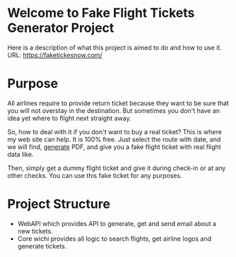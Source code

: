 # Welcome to Fake Flight Tickets Generator Project

Here is a description of what this project is aimed to do and how to use it. URL: https://faketickesnow.com/

# Purpose

All airlines require to provide return ticket because they want to be sure that you will not overstay in the destination. But sometimes you don't have an idea yet where to flight next straight away.  
  
So, how to deal with it if you don't want to buy a real ticket? This is where my web site can help. It is 100% free.
Just select the route with date, and we will find, [generate](https://faketickesnow.com/) PDF, and give you a fake flight ticket with real flight data like.
  
Then, simply get a dummy flight ticket and give it during check-in or at any other checks. You can use this fake ticket for any purposes.

# Project Structure

 - WebAPI which provides API to generate, get and send email about a new tickets.
 - Core wichi provides all logic to search flights, get airline logos and generate tickets.
